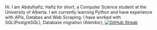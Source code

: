 Hi. I am Abdulhafiz, Hafiz for short, a Computer Science student at the University of Alberta. 
I am currently learning Python and have experience with APIs, Databes and Web Scraping.
I have worked with SQL(PostgreSQL), Database migration (Alembic), 
[![GitHub Streak](https://streak-stats.demolab.com/?user=Haaffiiizzz)](https://git.io/streak-stats)
